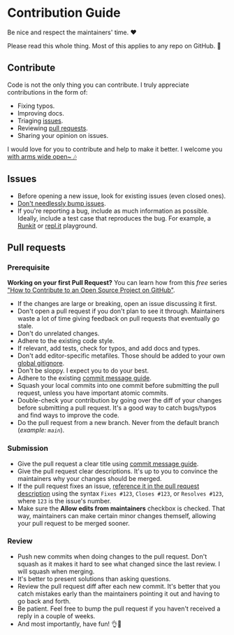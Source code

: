 # Contribution Guide

Be nice and respect the maintainers' time. ❤️

Please read this whole thing. Most of this applies to any repo on GitHub. 🙏

## Contribute

Code is not the only thing you can contribute. I truly appreciate contributions in the form of:

- Fixing typos.
- Improving docs.
- Triaging [issues][latipun-issues].
- Reviewing [pull requests][latipun-pr].
- Sharing your opinion on issues.

I would love for you to contribute and help to make it better. I welcome you [with arms wide open~ 🎶][creed]

## Issues

- Before opening a new issue, look for existing issues (even closed ones).
- [Don't needlessly bump issues][issue-bumping].
- If you're reporting a bug, include as much information as possible. Ideally, include a test case that reproduces the bug. For example, a [Runkit](https://runkit.com) or [repl.it](https://repl.it) playground.

## Pull requests

### Prerequisite

**Working on your first Pull Request?** You can learn how from this _free_ series ["How to Contribute to an Open Source Project on GitHub"][pr-course].

- If the changes are large or breaking, open an issue discussing it first.
- Don't open a pull request if you don't plan to see it through. Maintainers waste a lot of time giving feedback on pull requests that eventually go stale.
- Don't do unrelated changes.
- Adhere to the existing code style.
- If relevant, add tests, check for typos, and add docs and types.
- Don't add editor-specific metafiles. Those should be added to your own [global gitignore][global-gitignore].
- Don't be sloppy. I expect you to do your best.
- Adhere to the existing [commit message guide][commit-message-guide].
- Squash your local commits into one commit before submitting the pull request, unless you have important atomic commits.
- Double-check your contribution by going over the diff of your changes before submitting a pull request. It's a good way to catch bugs/typos and find ways to improve the code.
- Do the pull request from a new branch. Never from the default branch (_example: `main`_).

### Submission

- Give the pull request a clear title using [commit message guide][commit-message-guide].
- Give the pull request clear descriptions. It's up to you to convince the maintainers why your changes should be merged.
- If the pull request fixes an issue, [reference it in the pull request description][pr-link-issue] using the syntax `Fixes #123`, `Closes #123`, or `Resolves #123`, where `123` is the issue's number.
- Make sure the **Allow edits from maintainers** checkbox is checked. That way, maintainers can make certain minor changes themself, allowing your pull request to be merged sooner.

### Review

- Push new commits when doing changes to the pull request. Don't squash as it makes it hard to see what changed since the last review. I will squash when merging.
- It's better to present solutions than asking questions.
- Review the pull request diff after each new commit. It's better that you catch mistakes early than the maintainers pointing it out and having to go back and forth.
- Be patient. Feel free to bump the pull request if you haven't received a reply in a couple of weeks.
- And most importantly, have fun! 👌🎉

<!-- Variables -->

[latipun-issues]: https://github.com/search?q=user%3Alatipun7+user%3Aruppyio+is%3Aissue+is%3Aopen+NOT+%22Dependency+Dashboard%22&type=Issues "Open Issues"
[latipun-pr]: https://github.com/search?q=user%3Alatipun7+user%3Aruppyio+is%3Apr+is%3Aopen+-author%3Aapp%2Fpull+-author%3Aapp%2Fdependabot+-author%3Aapp%2Fdependabot-preview+-author%3Aapp%2Frenovate+-author%3Aapp%2Flatipun-renovates+-author%3Aapp%2Fgithub-actions&type=Issues "Open Pull Requests"
[creed]: https://www.youtube.com/watch?v=99j0zLuNhi8 "Creed - With Arms Wide Open"
[issue-bumping]: https://blog.sindresorhus.com/issue-bumping-e3b9740e2a0 "Issue Bumping"
[pr-course]: https://app.egghead.io/playlists/how-to-contribute-to-an-open-source-project-on-github "How to Contribute to an Open Source"
[global-gitignore]: https://gist.github.com/subfuzion/db7f57fff2fb6998a16c "Global Gitignore"
[pr-link-issue]: https://docs.github.com/en/issues/tracking-your-work-with-issues/linking-a-pull-request-to-an-issue#linking-a-pull-request-to-an-issue-using-a-keyword "Linking a Pull Request to an Issue"
[commit-message-guide]: commit-message-guide.md "Latipun's commit message guide"
